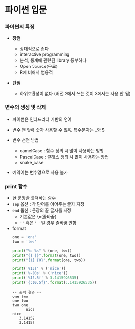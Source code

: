 # 파이썬 입문

### 파이썬의 특징

- **장점**
  - 상대적으로 쉽다
  - interactive programming
  - 분석, 통계에 관련된 library 풍부하다
  - Open Source(무료)
  - R에 비해서 범용적

- **단점**
  - 하위호환성이 없다 (버전 2에서 쓰는 것이 3에서는 사용 안 됨)

### 변수의 생성 및 삭제
- 파이썬은 인터프리터 기반의 언어
- 변수 맨 앞에 숫자 사용할 수 없음, 특수문자는 _와 $
- 변수 선언 방법
  - camelCase : 함수 정의 시 많이 사용하는 방법
  - PascalCase : 클래스 정의 시 많이 사용하는 방법
  - snake_case

- 예약어는 변수명으로 사용 불가

### print 함수
- 한 문장을 출력하는 함수
- `sep` 옵션 : 각 단어를 이어주는 글자 지정
- `end` 옵션 : 문장의 끝 글자를 지정
  - 기본값은 `\n`(줄바꿈)
  - `''` 혹은 `' '`일 경우 줄바꿈 안함
- format
  ```python
  one = 'one'
  two = 'two'
  
  print("%s %s" % (one, two))
  print("{} {}".format(one, two))
  print("{1} {0}".format(one, two))
  
  print('%10s' % ('nice'))
  print('%-10s' % ('nice'))
  print('%10.5f' % 3.1415926535)
  print('{:10.5f}'.format(3.1415926535))
  ```
  ```
  -- 출력 결과 --
  one two
  one two
  two one
        nice
  nice      
     3.14159
     3.14159
  ```
